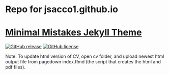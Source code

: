 # Repo for jsacco1.github.io


# [Minimal Mistakes Jekyll Theme](https://mmistakes.github.io/minimal-mistakes/)

[![GitHub release](https://img.shields.io/gem/v/minimal-mistakes-jekyll.svg)](https://github.com/mmistakes/minimal-mistakes/releases) [![GitHub license](https://img.shields.io/badge/license-MIT-lightgrey.svg)](https://raw.githubusercontent.com/mmistakes/minimal-mistakes/master/LICENSE.txt)


Note: To update html version of CV, open cv folder, and upload newest html output file from pagedown index.Rmd (the script that creates the html and pdf files).
